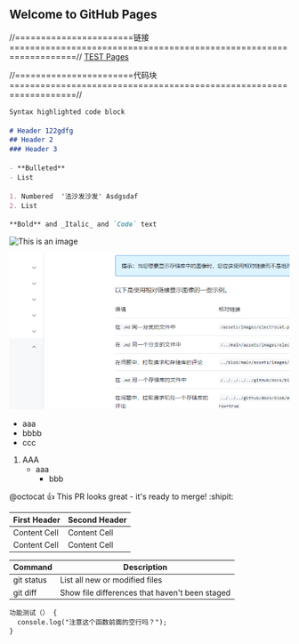 ## Welcome to GitHub Pages

//=======================链接===================================================================//
[TEST Pages](https://kamisaer.github.io/helloword/Test/)


//=======================代码块===================================================================//
```markdown
Syntax highlighted code block

# Header 122gdfg 
## Header 2
### Header 3

- **Bulleted**
- List

1. Numbered  '法沙发沙发' Asdgsdaf
2. List

**Bold** and _Italic_ and `Code` text
```

![This is an image](https://myoctocat.com/assets/images/base-octocat.svg)

![This is an image](abc.png)

- aaa
- bbbb
- ccc

1. AAA
   - aaa
     - bbb 

@octocat :+1: This PR looks great - it's ready to merge! :shipit:


| First Header  | Second Header |
| ------------- | ------------- |
| Content Cell  | Content Cell  |
| Content Cell  | Content Cell  |

| Command | Description |
| --- | --- |
| git status | List all new or modified files |
| git diff | Show file differences that haven't been staged |


```
功能测试（） {
  console.log("注意这个函数前面的空行吗？");
}
```

